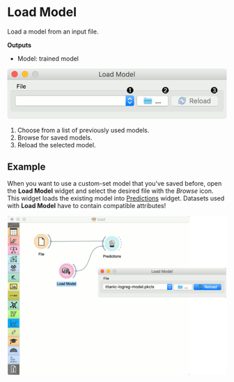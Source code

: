 Load Model
==========

Load a model from an input file.

**Outputs**

- Model: trained model

![](images/LoadModel-stamped.png)

1. Choose from a list of previously used models.
2. Browse for saved models.
3. Reload the selected model.

Example
-------

When you want to use a custom-set model that you've saved before, open the **Load Model** widget and select the desired file with the *Browse* icon. This widget loads the existing model into [Predictions](../evaluate/predictions.md) widget. Datasets used with **Load Model** have to contain compatible attributes!

![](images/LoadModel-example.png)
